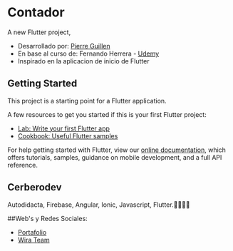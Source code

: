 # Contador

A new Flutter project,

- Desarrollado por: [Pierre Guillen](https://cerbero.dev) 
- En base al curso de: Fernando Herrera - [Udemy](https://www.udemy.com/flutter-ios-android-fernando-herrera/?couponCode=FLUTTER-10)
- Inspirado en la aplicacion de inicio de Flutter

## Getting Started

This project is a starting point for a Flutter application.

A few resources to get you started if this is your first Flutter project:

- [Lab: Write your first Flutter app](https://flutter.dev/docs/get-started/codelab)
- [Cookbook: Useful Flutter samples](https://flutter.dev/docs/cookbook)

For help getting started with Flutter, view our 
[online documentation](https://flutter.dev/docs), which offers tutorials, 
samples, guidance on mobile development, and a full API reference.

## Cerberodev

Autodidacta, Firebase, Angular, Ionic, Javascript, Flutter.💙👨🏾‍💻 

##Web's y Redes Sociales: 

- [Portafolio](https://cerbero.dev)  
- [Wira Team](https://wirateam.dev) 

